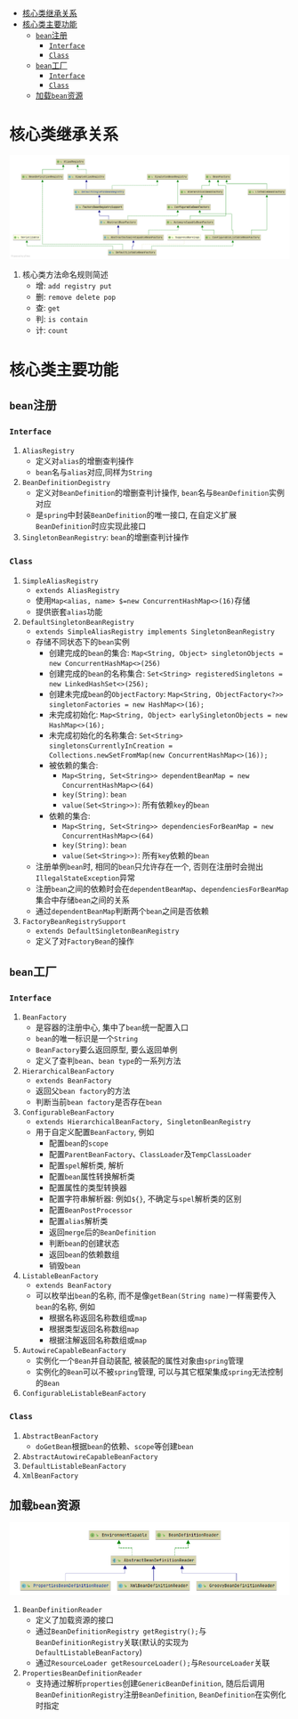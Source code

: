 - [核心类继承关系](#核心类继承关系)
- [核心类主要功能](#核心类主要功能)
  - [`bean`注册](#bean注册)
    - [`Interface`](#interface)
    - [`Class`](#class)
  - [`bean`工厂](#bean工厂)
    - [`Interface`](#interface-1)
    - [`Class`](#class-1)
  - [加载`bean`资源](#加载bean资源)
# 核心类继承关系
![](images/DefaultListableBeanFactory.png)
1. 核心类方法命名规则简述
   * 增: `add registry put`
   * 删: `remove delete pop`
   * 查: `get`
   * 判: `is contain`
   * 计: `count`

# 核心类主要功能
## `bean`注册
### `Interface`
1. `AliasRegistry`
   * 定义对`alias`的增删查判操作
   * `bean`名与`alias`对应,同样为`String`
2. `BeanDefinitionDegistry`
   * 定义对`BeanDefinition`的增删查判计操作, `bean`名与`BeanDefinition`实例对应
   * 是`spring`中封装`BeanDefinition`的唯一接口, 在自定义扩展`BeanDefinition`时应实现此接口
4. `SingletonBeanRegistry`: `bean`的增删查判计操作
### `Class`
1. `SimpleAliasRegistry`
   * `extends AliasRegistry`
   * 使用`Map<alias, name> $=new ConcurrentHashMap<>(16)`存储
   * 提供嵌套`alias`功能
5. `DefaultSingletonBeanRegistry`
   * `extends SimpleAliasRegistry implements SingletonBeanRegistry`
   * 存储不同状态下的`bean`实例
     * 创建完成的`bean`的集合: `Map<String, Object> singletonObjects = new ConcurrentHashMap<>(256)`
     * 创建完成的`bean`的名称集合: `Set<String> registeredSingletons = new LinkedHashSet<>(256);`
     * 创建未完成`bean`的`ObjectFactory`: `Map<String, ObjectFactory<?>> singletonFactories = new HashMap<>(16);`
     * 未完成初始化: `Map<String, Object> earlySingletonObjects = new HashMap<>(16);`
     * 未完成初始化的名称集合: `Set<String> singletonsCurrentlyInCreation =
			Collections.newSetFromMap(new ConcurrentHashMap<>(16));`
     * 被依赖的集合: 
       * `Map<String, Set<String>> dependentBeanMap = new ConcurrentHashMap<>(64)`
       * `key(String)`: `bean`
       * `value(Set<String>>)`: 所有依赖`key`的`bean`
     * 依赖的集合:
       * `Map<String, Set<String>> dependenciesForBeanMap = new ConcurrentHashMap<>(64)`
       * `key(String)`: `bean`
       * `value(Set<String>>)`: 所有`key`依赖的`bean`
   * 注册单例`bean`时, 相同的`bean`只允许存在一个, 否则在注册时会抛出`IllegalStateException`异常
   * 注册`bean`之间的依赖时会在`dependentBeanMap`、`dependenciesForBeanMap`集合中存储`bean`之间的关系
   * 通过`dependentBeanMap`判断两个`bean`之间是否依赖
6. `FactoryBeanRegistrySupport`
   * `extends DefaultSingletonBeanRegistry`
   * 定义了对`FactoryBean`的操作
## `bean`工厂
### `Interface` 
1. `BeanFactory`
   * 是容器的注册中心, 集中了`bean`统一配置入口
   * `bean`的唯一标识是一个`String`
   * `BeanFactory`要么返回原型, 要么返回单例
   * 定义了查判`bean`、`bean type`的一系列方法
8. `HierarchicalBeanFactory`
   * `extends BeanFactory`
   * 返回父`bean factory`的方法
   * 判断当前`bean factory`是否存在`bean`
9. `ConfigurableBeanFactory`
    * `extends HierarchicalBeanFactory, SingletonBeanRegistry`
    * 用于自定义配置`BeanFactory`, 例如
      * 配置`bean`的`scope`
      * 配置`ParentBeanFactory`、`ClassLoader`及`TempClassLoader`
      * 配置`spel`解析类, 解析
      * 配置`bean`属性转换解析类
      * 配置属性的类型转换器
      * 配置字符串解析器: 例如`${}`, 不确定与`spel`解析类的区别
      * 配置`BeanPostProcessor`
      * 配置`alias`解析类
      * 返回`merge`后的`BeanDefinition`
      * 判断`bean`的创建状态
      * 返回`bean`的依赖数组
      * 销毁`bean`
10. `ListableBeanFactory`
    * `extends BeanFactory`
    * 可以枚举出`bean`的名称, 而不是像`getBean(String name)`一样需要传入`bean`的名称, 例如
      * 根据名称返回名称数组或`map`
      * 根据类型返回名称数组`map`
      * 根据注解返回名称数组或`map`
11. `AutowireCapableBeanFactory`
    * 实例化一个`Bean`并自动装配, 被装配的属性对象由`spring`管理
    * 实例化的`Bean`可以不被`spring`管理, 可以与其它框架集成`spring`无法控制的`Bean`
12. `ConfigurableListableBeanFactory`
### `Class`
1. `AbstractBeanFactory`
    * `doGetBean`根据`bean`的依赖、`scope`等创建`bean`
14. `AbstractAutowireCapableBeanFactory`
15. `DefaultListableBeanFactory`
16. `XmlBeanFactory`

## 加载`bean`资源
![](images/BeanDefinitionReader.png)
1. `BeanDefinitionReader`
   * 定义了加载资源的接口
   * 通过`BeanDefinitionRegistry getRegistry();`与`BeanDefinitionRegistry`关联(默认的实现为`DefaultListableBeanFactory`)
   * 通过`ResourceLoader getResourceLoader();`与`ResourceLoader`关联
2. `PropertiesBeanDefinitionReader`
   * 支持通过解析`properties`创建`GenericBeanDefinition`, 随后后调用`BeanDefinitionRegistry`注册`BeanDefinition`, `BeanDefinition`在实例化时指定